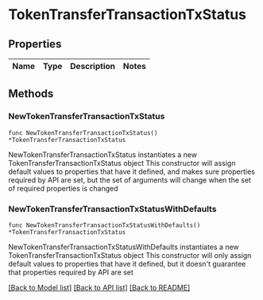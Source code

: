 # TokenTransferTransactionTxStatus

## Properties

Name | Type | Description | Notes
------------ | ------------- | ------------- | -------------

## Methods

### NewTokenTransferTransactionTxStatus

`func NewTokenTransferTransactionTxStatus() *TokenTransferTransactionTxStatus`

NewTokenTransferTransactionTxStatus instantiates a new TokenTransferTransactionTxStatus object
This constructor will assign default values to properties that have it defined,
and makes sure properties required by API are set, but the set of arguments
will change when the set of required properties is changed

### NewTokenTransferTransactionTxStatusWithDefaults

`func NewTokenTransferTransactionTxStatusWithDefaults() *TokenTransferTransactionTxStatus`

NewTokenTransferTransactionTxStatusWithDefaults instantiates a new TokenTransferTransactionTxStatus object
This constructor will only assign default values to properties that have it defined,
but it doesn't guarantee that properties required by API are set


[[Back to Model list]](../README.md#documentation-for-models) [[Back to API list]](../README.md#documentation-for-api-endpoints) [[Back to README]](../README.md)


